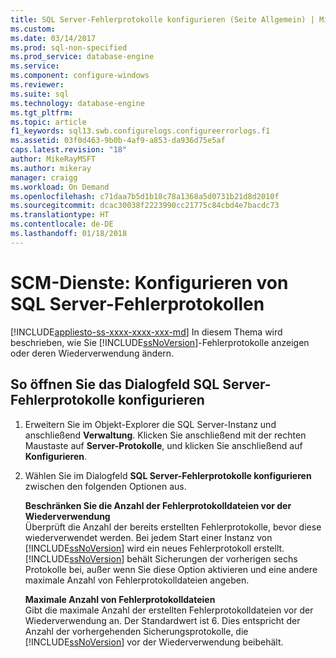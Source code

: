 ```yaml
---
title: SQL Server-Fehlerprotokolle konfigurieren (Seite Allgemein) | Microsoft-Dokumentation
ms.custom: 
ms.date: 03/14/2017
ms.prod: sql-non-specified
ms.prod_service: database-engine
ms.service: 
ms.component: configure-windows
ms.reviewer: 
ms.suite: sql
ms.technology: database-engine
ms.tgt_pltfrm: 
ms.topic: article
f1_keywords: sql13.swb.configurelogs.configureerrorlogs.f1
ms.assetid: 03f0d463-9b0b-4af9-a853-da936d75e5af
caps.latest.revision: "18"
author: MikeRayMSFT
ms.author: mikeray
manager: craigg
ms.workload: On Demand
ms.openlocfilehash: c71daa7b5d1b18c78a1368a5d0731b21d8d2010f
ms.sourcegitcommit: dcac30038f2223990cc21775c84cbd4e7bacdc73
ms.translationtype: HT
ms.contentlocale: de-DE
ms.lasthandoff: 01/18/2018
---
```

# <a name="scm-services---configure-sql-server-error-logs"></a>SCM-Dienste: Konfigurieren von SQL Server-Fehlerprotokollen
[!INCLUDE[appliesto-ss-xxxx-xxxx-xxx-md](../../includes/appliesto-ss-xxxx-xxxx-xxx-md.md)] In diesem Thema wird beschrieben, wie Sie [!INCLUDE[ssNoVersion](../../includes/ssnoversion-md.md)]-Fehlerprotokolle anzeigen oder deren Wiederverwendung ändern.  
  
## <a name="to-open-the-configure-sql-server-error-logs-dialog-box"></a>So öffnen Sie das Dialogfeld SQL Server-Fehlerprotokolle konfigurieren  
  
1.  Erweitern Sie im Objekt-Explorer die SQL Server-Instanz und anschließend **Verwaltung**. Klicken Sie anschließend mit der rechten Maustaste auf **Server-Protokolle**, und klicken Sie anschließend auf **Konfigurieren**.  
  
2.  Wählen Sie im Dialogfeld **SQL Server-Fehlerprotokolle konfigurieren** zwischen den folgenden Optionen aus.  
  
     **Beschränken Sie die Anzahl der Fehlerprotokolldateien vor der Wiederverwendung**  
     Überprüft die Anzahl der bereits erstellten Fehlerprotokolle, bevor diese wiederverwendet werden. Bei jedem Start einer Instanz von [!INCLUDE[ssNoVersion](../../includes/ssnoversion-md.md)] wird ein neues Fehlerprotokoll erstellt. [!INCLUDE[ssNoVersion](../../includes/ssnoversion-md.md)] behält Sicherungen der vorherigen sechs Protokolle bei, außer wenn Sie diese Option aktivieren und eine andere maximale Anzahl von Fehlerprotokolldateien angeben.  
  
     **Maximale Anzahl von Fehlerprotokolldateien**  
     Gibt die maximale Anzahl der erstellten Fehlerprotokolldateien vor der Wiederverwendung an. Der Standardwert ist 6. Dies entspricht der Anzahl der vorhergehenden Sicherungsprotokolle, die [!INCLUDE[ssNoVersion](../../includes/ssnoversion-md.md)] vor der Wiederverwendung beibehält.  
  
  
